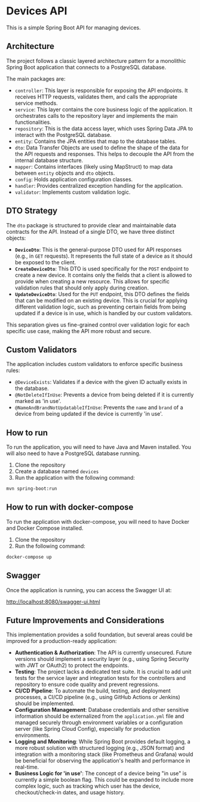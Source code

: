 
# Devices API

This is a simple Spring Boot API for managing devices.

## Architecture

The project follows a classic layered architecture pattern for a monolithic Spring Boot application that connects to a PostgreSQL database.

The main packages are:

-   `controller`: This layer is responsible for exposing the API endpoints. It receives HTTP requests, validates them, and calls the appropriate service methods.
-   `service`: This layer contains the core business logic of the application. It orchestrates calls to the repository layer and implements the main functionalities.
-   `repository`: This is the data access layer, which uses Spring Data JPA to interact with the PostgreSQL database.
-   `entity`: Contains the JPA entities that map to the database tables.
-   `dto`: Data Transfer Objects are used to define the shape of the data for the API requests and responses. This helps to decouple the API from the internal database structure.
-   `mapper`: Contains interfaces (likely using MapStruct) to map data between `entity` objects and `dto` objects.
-   `config`: Holds application configuration classes.
-   `handler`: Provides centralized exception handling for the application.
-  `validator`: Implements custom validation logic.

## DTO Strategy

The `dto` package is structured to provide clear and maintainable data contracts for the API. Instead of a single DTO, we have three distinct objects:

*   **`DeviceDto`**: This is the general-purpose DTO used for API responses (e.g., in `GET` requests). It represents the full state of a device as it should be exposed to the client.
*   **`CreateDeviceDto`**: This DTO is used specifically for the `POST` endpoint to create a new device. It contains only the fields that a client is allowed to provide when creating a new resource. This allows for specific validation rules that should only apply during creation.
*   **`UpdateDeviceDto`**: Used for the `PUT` endpoint, this DTO defines the fields that can be modified on an existing device. This is crucial for applying different validation logic, such as preventing certain fields from being updated if a device is in use, which is handled by our custom validators.

This separation gives us fine-grained control over validation logic for each specific use case, making the API more robust and secure.

## Custom Validators

The application includes custom validators to enforce specific business rules:

-   `@DeviceExists`: Validates if a device with the given ID actually exists in the database.
-   `@NotDeleteIfInUse`: Prevents a device from being deleted if it is currently marked as 'in use'.
-   `@NameAndBrandNotUpdatableIfInUse`: Prevents the `name` and `brand` of a device from being updated if the device is currently 'in use'.

## How to run

To run the application, you will need to have Java and Maven installed. You will also need to have a PostgreSQL database running.

1.  Clone the repository
2.  Create a database named `devices`
3.  Run the application with the following command:

```bash
mvn spring-boot:run
```

## How to run with docker-compose

To run the application with docker-compose, you will need to have Docker and Docker Compose installed.

1.  Clone the repository
2.  Run the following command:

```bash
docker-compose up
```

## Swagger

Once the application is running, you can access the Swagger UI at:

[http://localhost:8080/swagger-ui.html](http://localhost:8080/swagger-ui.html)

## Future Improvements and Considerations

This implementation provides a solid foundation, but several areas could be improved for a production-ready application:

*   **Authentication & Authorization**: The API is currently unsecured. Future versions should implement a security layer (e.g., using Spring Security with JWT or OAuth2) to protect the endpoints.
*   **Testing**: The project lacks a dedicated test suite. It is crucial to add unit tests for the service layer and integration tests for the controllers and repository to ensure code quality and prevent regressions.
*   **CI/CD Pipeline**: To automate the build, testing, and deployment processes, a CI/CD pipeline (e.g., using GitHub Actions or Jenkins) should be implemented.
*   **Configuration Management**: Database credentials and other sensitive information should be externalized from the `application.yml` file and managed securely through environment variables or a configuration server (like Spring Cloud Config), especially for production environments.
*   **Logging and Monitoring**: While Spring Boot provides default logging, a more robust solution with structured logging (e.g., JSON format) and integration with a monitoring stack (like Prometheus and Grafana) would be beneficial for observing the application's health and performance in real-time.
*   **Business Logic for 'in use'**: The concept of a device being "in use" is currently a simple boolean flag. This could be expanded to include more complex logic, such as tracking which user has the device, checkout/check-in dates, and usage history.
